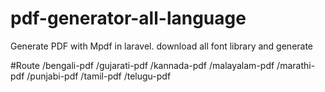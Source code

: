 # pdf-generator-all-language
Generate PDF with Mpdf in laravel. download all font library and generate

#Route 
<domain>/bengali-pdf
<domain>/gujarati-pdf
<domain>/kannada-pdf
<domain>/malayalam-pdf
<domain>/marathi-pdf
<domain>/punjabi-pdf
<domain>/tamil-pdf
<domain>/telugu-pdf
